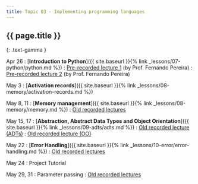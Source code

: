```yaml
---
title: Topic 03 - Implementing programming languages
---
```


## {{ page.title }}
{: .text-gamma }

Apr 26
: [**Introduction to Python**]({{ site.baseurl }}{% link _lessons/07-python/python.md %})
  : [Pre-recorded lecture 1](https://youtu.be/wSnCxSrHcho) (by Prof. Fernando Pereira)
  : [Pre-recorded lecture 2](https://youtu.be/0eJk49Qqvxk) (by Prof. Fernando Pereira)

May 3
: [**Activation records**]({{ site.baseurl }}{% link _lessons/08-memory/activation-records.md %})

May 8, 11
: [**Memory management**]({{ site.baseurl }}{% link _lessons/08-memory/memory.md %})
  : [Old recorded lectures](https://www.youtube.com/playlist?list=PLeIbBi3CwMZxEik6SHGVkc1x1VtTJBsaR)

May 15, 17
: [**Abstraction, Abstract Data Types and Object Orientation**]({{ site.baseurl }}{% link _lessons/09-adts/adts.md %})
  : [Old recorded lecture (ADTs)](https://www.youtube.com/playlist?list=PLeIbBi3CwMZzTwPtz2Vm4SoaB_aHaQMAU)
  : [Old recorded lecture (OO)](https://www.youtube.com/playlist?list=PLeIbBi3CwMZwZ3_74fYH6KVaUb_q2tG5c)

May 22
: [**Error Handling**]({{ site.baseurl }}{% link _lessons/10-error/error-handling.md %})
  : [Old recorded lectures](https://www.youtube.com/playlist?list=PLeIbBi3CwMZyTxht1aVqX2GC10Ol8qTVG)

May 24
: Project Tutorial

May 29, 31
: Parameter passing
  : [Old recorded lectures](https://www.youtube.com/playlist?list=PLeIbBi3CwMZxCfI53xXJQdDkCF0YbgGbm)
